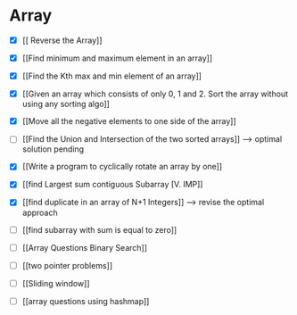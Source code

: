 # Array
- [x] [[ Reverse the Array]]
- [x]  [[Find minimum and maximum element in an array]]
- [x] [[Find the Kth max and min element of an array]]
- [x] [[Given an array which consists of only 0, 1 and 2. Sort the array without using any sorting algo]]
- [x] [[Move all the negative elements to one side of the array]]
- [ ] [[Find the Union and Intersection of the two sorted arrays]] --> optimal solution pending
- [x] [[Write a program to cyclically rotate an array by one]] 
- [x] [[find Largest sum contiguous Subarray [V. IMP]]
- [x] [[find duplicate in an array of N+1 Integers]] --> revise the optimal approach
- [ ]  [[find subarray with sum is equal to zero]]






- [ ] [[Array Questions Binary Search]]
- [ ] [[two pointer problems]]
- [ ] [[Sliding window]]
- [ ] [[array questions using hashmap]]